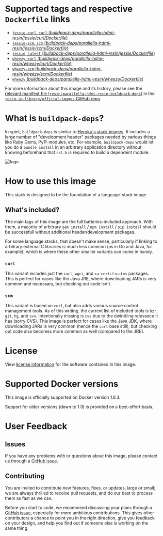 # Supported tags and respective `Dockerfile` links

-	[`jessie-curl`, `curl` (*buildpack-deps/parallella-hdmi-resin/jessie/curl/Dockerfile*)](https://github.com/resin-io-library/base-images/blob/ba19c4ab07ad2e30e5d62cd5745f5296b0ec0ccb/buildpack-deps/parallella-hdmi-resin/jessie/curl/Dockerfile)
-	[`jessie-scm`, `scm` (*buildpack-deps/parallella-hdmi-resin/jessie/scm/Dockerfile*)](https://github.com/resin-io-library/base-images/blob/ba19c4ab07ad2e30e5d62cd5745f5296b0ec0ccb/buildpack-deps/parallella-hdmi-resin/jessie/scm/Dockerfile)
-	[`jessie`, `latest` (*buildpack-deps/parallella-hdmi-resin/jessie/Dockerfile*)](https://github.com/resin-io-library/base-images/blob/ba19c4ab07ad2e30e5d62cd5745f5296b0ec0ccb/buildpack-deps/parallella-hdmi-resin/jessie/Dockerfile)
-	[`wheezy-curl` (*buildpack-deps/parallella-hdmi-resin/wheezy/curl/Dockerfile*)](https://github.com/resin-io-library/base-images/blob/ba19c4ab07ad2e30e5d62cd5745f5296b0ec0ccb/buildpack-deps/parallella-hdmi-resin/wheezy/curl/Dockerfile)
-	[`wheezy-scm` (*buildpack-deps/parallella-hdmi-resin/wheezy/scm/Dockerfile*)](https://github.com/resin-io-library/base-images/blob/ba19c4ab07ad2e30e5d62cd5745f5296b0ec0ccb/buildpack-deps/parallella-hdmi-resin/wheezy/scm/Dockerfile)
-	[`wheezy` (*buildpack-deps/parallella-hdmi-resin/wheezy/Dockerfile*)](https://github.com/resin-io-library/base-images/blob/ba19c4ab07ad2e30e5d62cd5745f5296b0ec0ccb/buildpack-deps/parallella-hdmi-resin/wheezy/Dockerfile)

For more information about this image and its history, please see the [relevant manifest file (`resin/parallella-hdmi-resin-buildpack-deps`)](https://github.com/resin-io-library/official-images/blob/master/library/parallella-hdmi-resin-buildpack-deps) in the [`resin-io-library/official-images` GitHub repo](https://github.com/resin-io-library/official-images).

# What is `buildpack-deps`?

In spirit, `buildpack-deps` is similar to [Heroku's stack images](https://github.com/heroku/stack-images/blob/master/bin/cedar.sh). It includes a large number of "development header" packages needed by various things like Ruby Gems, PyPI modules, etc. For example, `buildpack-deps` would let you do a `bundle install` in an arbitrary application directory without knowing beforehand that `ssl.h` is required to build a dependent module.

![logo](https://raw.githubusercontent.com/resin-io-library/docs/master/parallella-hdmi-resin-buildpack-deps/logo.png)

# How to use this image

This stack is designed to be the foundation of a language-stack image.

## What's included?

The main tags of this image are the full batteries-included approach. With them, a majority of arbitrary `gem install` / `npm install` / `pip install` should be successfull without additional header/development packages.

For some language stacks, that doesn't make sense, particularly if linking to arbitrary external C libraries is much less common (as in Go and Java, for example), which is where these other smaller variants can come in handy.

### `curl`

This variant includes just the `curl`, `wget`, and `ca-certificates` packages. This is perfect for cases like the Java JRE, where downloading JARs is very common and necessary, but checking out code isn't.

### `scm`

This variant is based on `curl`, but also adds various source control management tools. As of this writing, the current list of included tools is `bzr`, `git`, `hg`, and `svn`. Intentionally missing is `cvs` due to the dwindling relevance it has (sorry CVS). This image is perfect for cases like the Java JDK, where downloading JARs is very common (hence the `curl` base still), but checking out code also becomes more common as well (compared to the JRE).

# License

View [license information](https://www.debian.org/social_contract#guidelines) for the software contained in this image.

# Supported Docker versions

This image is officially supported on Docker version 1.8.3.

Support for older versions (down to 1.0) is provided on a best-effort basis.

# User Feedback

## Issues

If you have any problems with or questions about this image, please contact us through a [GitHub issue](https://github.com/resin-io-library/base-images/issues).

## Contributing

You are invited to contribute new features, fixes, or updates, large or small; we are always thrilled to receive pull requests, and do our best to process them as fast as we can.

Before you start to code, we recommend discussing your plans through a [GitHub issue](https://github.com/resin-io-library/base-images/issues), especially for more ambitious contributions. This gives other contributors a chance to point you in the right direction, give you feedback on your design, and help you find out if someone else is working on the same thing.
